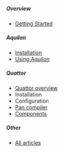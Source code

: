 ##### Overview
  * [Getting Started](/documentation/2013/10/01/documentation-getting-started.html)

##### Aquilon
  * [Installation](/documentation/2012/10/31/install-aquilon.html)
  * [Using Aquilon](/documentation/2013/10/25/aquilon-site.html)

##### Quattor
  * [Quattor overview](/documentation/2012/06/19/documentation-overview.html)
  * Installation
  * Configuration
  * [Pan compiler](/documentation/2012/06/19/documentation-pan-book.html)
  * [Components](/documentation/components/)

##### Other
  * [All articles](/documentation/other.html)
